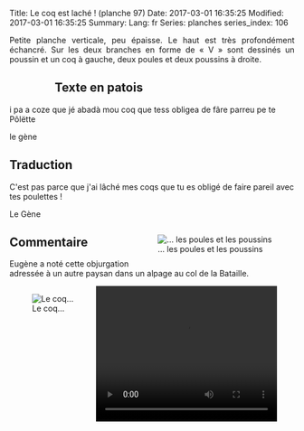 Title: Le coq est laché ! (planche 97)
Date: 2017-03-01 16:35:25
Modified: 2017-03-01 16:35:25
Summary: 
Lang: fr
Series: planches
series_index: 106

<p style="text-align:justify;">Petite planche verticale, peu
épaisse. Le haut est très profondément échancré. Sur les deux branches
en forme de « V » sont dessinés un poussin et un coq à gauche, deux
poules et deux poussins à droite.</p>

<figure class="image-block" style="float: left;">
  <img alt="" src="{static}/images/planche_97.png">
  <figcaption style="max-width: 282px"></figcaption>
</figure>

## Texte en patois

i pa a coze que jé abadà mou coq que tess obligea de fâre parreu pe te
Pôlëtte

le gène

## Traduction

C'est pas parce que j'ai lâché mes coqs que tu es obligé de faire
pareil avec tes poulettes !

Le Gène

<figure class="image-block" style="float: right;">
  <img alt="… les poules et les poussins" src="{static}/images/planche_97_dessins.png">
  <figcaption style="max-width: 420px">… les poules et les poussins</figcaption>
</figure>

## Commentaire

Eugène a noté cette objurgation adressée à un autre paysan dans un
alpage au col de la Bataille.

<figure class="image-block" style="float: left;">
  <img alt="Le coq…" src="{static}/images/planche_97_dessin_gauche.png">
  <figcaption style="max-width: 300px">Le coq…</figcaption>
</figure>

<video width="320" height="240" controls>
  <source src="https://d1njpgd0ygatdn.cloudfront.net/video_97.mp4" type="video/mp4">
</video>

